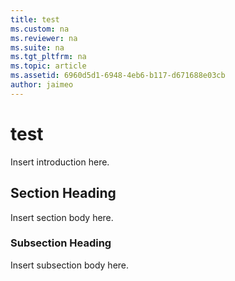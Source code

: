 ```yaml
---
title: test
ms.custom: na
ms.reviewer: na
ms.suite: na
ms.tgt_pltfrm: na
ms.topic: article
ms.assetid: 6960d5d1-6948-4eb6-b117-d671688e03cb
author: jaimeo
---
```

# test
Insert introduction here.  
  
## Section Heading  
Insert section body here.  
  
### Subsection Heading  
Insert subsection body here.  
  
